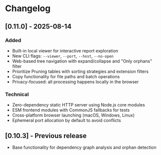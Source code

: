 # Changelog

## [0.11.0] - 2025-08-14

### Added
- Built-in local viewer for interactive report exploration
- New CLI flags: `--viewer`, `--port`, `--host`, `--no-open`
- Web-based tree navigation with expand/collapse and "Only orphans" filter
- Prioritize Pruning tables with sorting strategies and extension filters
- Copy functionality for file paths and batch operations
- Privacy-focused: all processing happens locally in the browser

### Technical
- Zero-dependency static HTTP server using Node.js core modules
- ESM frontend modules with CommonJS fallbacks for tests
- Cross-platform browser launching (macOS, Windows, Linux)
- Ephemeral port allocation by default to avoid conflicts

## [0.10.3] - Previous release
- Base functionality for dependency graph analysis and orphan detection

